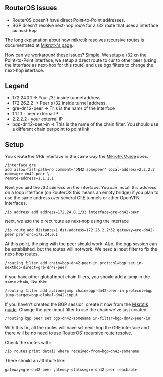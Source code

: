 ## RouterOS issues

 * RouterOS doesn't have direct Point-to-Point addresses.
 * BGP doesn't resolve next-hop route for a /32 route that uses a interface as next-hop

The long explanation about how mikrotik resolves recursive routes is documentated at [Mikrotik's page](https://wiki.mikrotik.com/wiki/Manual:IP/Route#Nexthop_lookup).

How can we workaround these issues? Simple. We setup a /32 on the Point-to-Point interface, we setup a direct route to our to other peer (using the interface as next-hop for this route) and use bgp filters to change the next-hop interface.

## Legend

 * 172.24.0.1 -> Your /32 inside tunnel address
 * 172.26.2.2 -> Peer's /32 inside tunnel address.
 * gre-dn42-peer -> This is the name of the interface
 * 1.1.1.1 - peer external IP
 * 2.2.2.2 - your external IP
 * bgp-dn42-peer-in -> This is the name of the chain filter. You should use a different chain per point to point link

## Setup

You create the GRE interface in the same way the [Mikrotik Guide](/howto/mikrotik) does.

```
/interface gre
add allow-fast-path=no comment="DN42 somepeer" local-address=2.2.2.2 name=gre-dn42-peer \
remote-address=1.1.1.1
```

Next you add the /32 address on the interface. You can install this address on a loop interface (on RouterOS this means an empty bridge) if you plan to use the same address over several GRE tunnels or other OpenVPN interfaces.

```
/ip address add address=172.24.0.1/32 interface=gre-dn42-peer
```

Next, we add the direct route as next-hop using the interface

```
/ip route add distance=1 dst-address=172.26.2.2/32 gateway=gre-dn42-peer pref-src=172.24.0.1
```

At this point, the ping with the peer should work. Also, the bgp session can be established, but the routes will not work. We need a input filter to fix the next-hop routes.

```
/routing filter add chain=bgp-dn42-peer-in protocol=bgp set-in-nexthop-direct=gre-dn42-peer
```

if you have other global input chain filters, you should add a jump in the same chain, like this:
```
/routing filter add action=jump chain=bgp-dn42-peer-in protocol=bgp jump-target=bgp-global-dn42-input
```

If you haven't created the BGP session, create it now from the [Mikrotik guide](/howto/mikrotik#how-to-connect-to-dn42-using-mikrotik-routeros_bgp). Change the peer input filter to use the chain we've just created:

```
/routing bgp peer set bgp-dn42-somename in-filter=bgp-dn42-peer-in
```

With this fix, all the routes will have set next-hop the GRE interface and there will be no need to use RouterOS' recursive route resolve.

Check the routes with:
```
/ip routes print detail where received-from=bgp-dn42-somename
```

There should an attribute like:
```
gateway=gre-dn42-peer gateway-status=gre-dn42-peer reachable
```